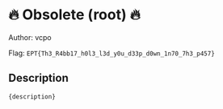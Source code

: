 # 🔥 Obsolete (root) 🔥
Author: vcpo

Flag: `EPT{Th3_R4bb17_h0l3_l3d_y0u_d33p_d0wn_1n70_7h3_p457}`
## Description
```
{description}
```

